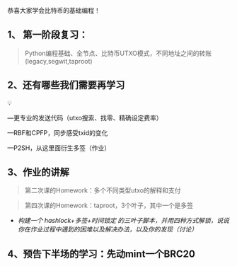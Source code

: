 恭喜大家学会比特币的基础编程！

## **1、 第一阶段复习：**

> Python编程基础、全节点、比特币UTXO模式，不同地址之间的转账(legacy,segwit,taproot)
> 

## **2、还有哪些我们需要再学习**

<aside>
💡

—更专业的发送代码（utxo搜索、找零、精确设定费率）

—RBF和CPFP，同步感受txid的变化

—P2SH，从这里面衍生多签（作业）

</aside>

## **3、作业的讲解**

> 第二次课的Homework：多个不同类型utxo的解释和支付
> 

> 第四次课的Homework：taproot，3个叶子，其中一个是多签
> 

- *构建一个 hashlock+多签+时间锁定 的三叶子脚本，并用四种方式解锁，说说你在作业过程中遇到的困难以及解决办法，以及你的发现（讨论）*

## **4、预告下半场的学习：先动mint一个BRC20**
